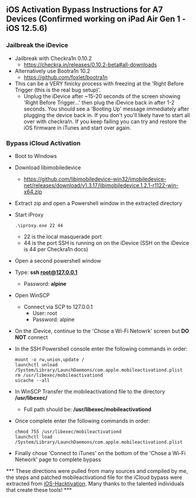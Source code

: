 ## iOS Activation Bypass Instructions for A7 Devices (Confirmed working on iPad Air Gen 1 - iOS 12.5.6) ##

### Jailbreak the iDevice ###
- Jailbreak with Checkra1n 0.10.2 
  - https://checkra.in/releases/0.10.2-beta#all-downloads
- Alternatively use Bootra1n 10.2
  - https://github.com/foxlet/bootra1n
- This can be a VERY finicky process with freezing at the 'Right Before Trigger (this is the real bug setup)'.  
  - Unplug the iDevice after ~15-20 seconds of the screen showing 'Right Before Trigger...' then plug the iDevice back in after 1-2 seconds.  You should see a 'Booting Up' message immediately after plugging the device back in.  If you don't you'll likely have to start all over with checkra!n.  If you keep failing you can try and restore the iOS firmware in iTunes and start over again.

### Bypass iCloud Activation ###
- Boot to Windows

- Download libimobiledevice
  - https://github.com/libimobiledevice-win32/imobiledevice-net/releases/download/v1.3.17/libimobiledevice.1.2.1-r1122-win-x64.zip

- Extract zip and open a Powershell window in the extracted directory
- Start iProxy
  ```
  .\iproxy.exe 22 44
  ```
  - 22 is the local masquerade port
  - 44 is the port SSH is running on on the iDevice (SSH on the iDevice is 44 per Checkra1n docs)

- Open a second powershell window
- Type: **ssh root@127.0.0.1**
  - Password: **alpine**

- Open WinSCP
  - Connect via SCP to 127.0.0.1
    - User: root
    - Password: alpine
 
- On the iDevice, continue to the 'Chose a Wi-Fi Netowrk' screen but **DO NOT** connect

- In the SSH Powershell console enter the following commands in order:
    ```
    mount -o rw,union,update /
    launchctl unload /System/Library/LaunchDaemons/com.apple.mobileactivationd.plist
    rm /usr/libexec/mobileactivationd
    uicache --all
    ```
- In WinSCP Transfer the mobileactivationd file to the directory **/usr/libexec/**
  - Full path should be: **/usr/libexec/mobileactivationd**
  
- Once complete enter the following commands in order:
    ```
    chmod 755 /usr/libexec/mobileactivationd
    launchctl load /System/Library/LaunchDaemons/com.apple.mobileactivationd.plist
    ```
    
- Finally chose 'Connect to iTunes' on the bottom of the 'Chose a Wi-Fi Network' page to complete bypass
 
 
  
*** These directions were pulled from many sources and compiled by me, the steps and patched mobileactivationd file for the iCloud bypass were extracted from [iOS-Hacktivation](https://github.com/Hacktivation/iOS-Hacktivation-Toolkit/tree/master/bypass_scripts/mobileactivationd_12_4_7).  Many thanks to the talented individuals that create these tools! ***
